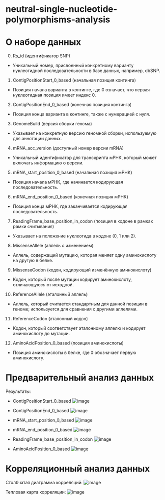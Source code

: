 # neutral-single-nucleotide-polymorphisms-analysis

# О наборе данных

0. Rs_id (идентификатор SNP)
- Уникальный номер, присвоенный конкретному варианту нуклеотидной последовательности в базе данных, например, dbSNP.

1. ContigPositionStart_0_based (начальная позиция континга)
- Позиция начала варианта в континге, где 0 означает, что первая нуклеотидная позиция имеет индекс 0.

2. ContigPositionEnd_0_based (конечная позиция континга)
- Позиция конца варианта в континге, также с нумерацией с нуля.

3. GenomeBuild (версия сборки генома)
- Указывает на конкретную версию геномной сборки, используемую для аннотации данных.

4. mRNA_acc_version (доступный номер версии mRNA)
- Уникальный идентификатор для транскрипта мРНК, который может включать информацию о версии.

5. mRNA_start_position_0_based (начальная позиция мРНК)
- Позиция начала мРНК, где начинается кодирующая последовательность.

6. mRNA_end_position_0_based (конечная позиция мРНК)
- Позиция конца мРНК, где заканчивается кодирующая последовательность.

7. ReadingFrame_base_position_in_codon (позиция в кодоне в рамках рамки считывания)
- Указывает на положение нуклеотида в кодоне (0, 1 или 2).

8. MissenseAllele (аллель с изменением)
- Аллель, содержащий мутацию, которая меняет одну аминокислоту на другую в белке.

9. MissenseCodon (кодон, кодирующий изменённую аминокислоту)
- Кодон, который после мутации кодирует аминокислоту, отличающуюся от исходной.

10. ReferenceAllele (эталонный аллель)
- Аллель, который считается стандартным для данной позиции в геноме; используется для сравнения с другими аллелями.

11. ReferenceCodon (эталонный кодон)
- Кодон, который соответствует эталонному аллелю и кодирует аминокислоту до мутации.

12. AminoAcidPosition_0_based (позиция аминокислоты)
- Позиция аминокислоты в белке, где 0 обозначает первую аминокислоту.

# Предварительный анализ данных
Результаты:
- ContigPositionStart_0_based
![image](https://github.com/user-attachments/assets/027e8852-b331-46ec-854c-53b393f1aba4)

- ContigPositionEnd_0_based
![image](https://github.com/user-attachments/assets/e6d95259-599e-4572-b7c8-96016955bcc4)

- mRNA_start_position_0_based
![image](https://github.com/user-attachments/assets/9aea01da-b857-4c69-81fb-a8d4dedf1954)

- mRNA_end_position_0_based
![image](https://github.com/user-attachments/assets/e1aeeadc-ff18-4d38-be68-98673a6dbb5f)

- ReadingFrame_base_position_in_codon
![image](https://github.com/user-attachments/assets/f772fc10-0e71-4dc1-b0f6-66a48f3c7bbb)

- AminoAcidPosition_0_based
![image](https://github.com/user-attachments/assets/b8e9689b-c3d8-4c47-b6f1-a43defacf51b)



# Корреляционный анализ данных
Столбчатая диаграмма корреляций:
![image](https://github.com/user-attachments/assets/799ab96f-edf0-42c7-82e9-98249ee90c98)


Тепловая карта корреляции:
![image](https://github.com/user-attachments/assets/0088377c-5df3-4480-ac01-269b773cf2c2)
